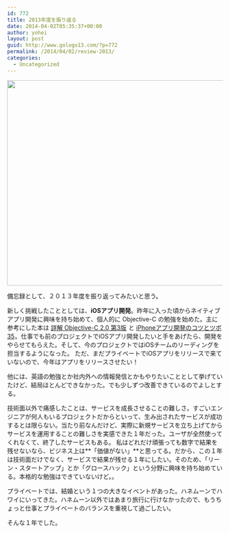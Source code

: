 ```yaml
---
id: 772
title: 2013年度を振り返る
date: 2014-04-02T05:35:37+00:00
author: yohei
layout: post
guid: http://www.gologo13.com/?p=772
permalink: /2014/04/02/review-2013/
categories:
  - Uncategorized
---
```

[<img src="http://www.gologo13.com/wp-content/uploads/2014/04/10593045366_e1b6b3f046_z.jpg" alt="" width="640" height="480" class="aligncenter size-full wp-image-777" />](http://www.gologo13.com/wp-content/uploads/2014/04/10593045366_e1b6b3f046_z.jpg)

備忘録として、２０１３年度を振り返ってみたいと思う。

新しく挑戦したこととしては、**iOSアプリ開発**。昨年に入った頃からネイティブアプリ開発に興味を持ち始めて、個人的に Objective-C の勉強を始めた。主に参考にした本は [詳解 Objective-C 2.0 第3版](http://www.amazon.co.jp/gp/product/4797368276/ref=as_li_ss_tl?ie=UTF8&camp=247&creative=7399&creativeASIN=4797368276&linkCode=as2&tag=gologo13-22) <img src="http://ir-jp.amazon-adsystem.com/e/ir?t=gologo13-22&#038;l=as2&#038;o=9&#038;a=4797368276" width="1" height="1" border="0" alt="" style="border:none !important; margin:0px !important;" />と [iPhoneアプリ開発のコツとツボ35](http://www.amazon.co.jp/gp/product/4798033235/ref=as_li_ss_tl?ie=UTF8&camp=247&creative=7399&creativeASIN=4798033235&linkCode=as2&tag=gologo13-22)<img src="http://ir-jp.amazon-adsystem.com/e/ir?t=gologo13-22&#038;l=as2&#038;o=9&#038;a=4798033235" width="1" height="1" border="0" alt="" style="border:none !important; margin:0px !important;" />。仕事でも前のプロジェクトでiOSアプリ開発したいと手をあげたら、開発をやらせてもらえた。そして、今のプロジェクトではiOSチームのリーディングを担当するようになった。 ただ、まだプライベートでiOSアプリをリリースで来ていないので、今年はアプリをリリースさせたい！

他には、英語の勉強とか社内外への情報発信とかもやりたいこととして挙げていたけど、結局ほとんどできなかった。でも少しずつ改善できているのでよしとする。

技術面以外で痛感したことは、サービスを成長させることの難しさ。すごいエンジニアが何人もいるプロジェクトだからといって、生み出されたサービスが成功するとは限らない。当たり前なんだけど、実際に新規サービスを立ち上げてからサービスを運用することの難しさを実感できた１年だった。ユーザが全然使ってくれなくて、終了したサービスもある。 私はどれだけ頑張っても数字で結果を残せないなら、ビジネス上は**「価値がない」**と思ってる。だから、この１年は技術面だけでなく、サービスで結果が残せる１年にしたい。そのため、「リーン・スタートアップ」とか「グロースハック」という分野に興味を持ち始めている。本格的な勉強はできていないけど。。

プライベートでは、結婚という１つの大きなイベントがあった。ハネムーンでハワイにいってきた。ハネムーン以外ではあまり旅行に行けなかったので、もうちょっと仕事とプライベートのバランスを重視して過ごしたい。

そんな１年でした。
